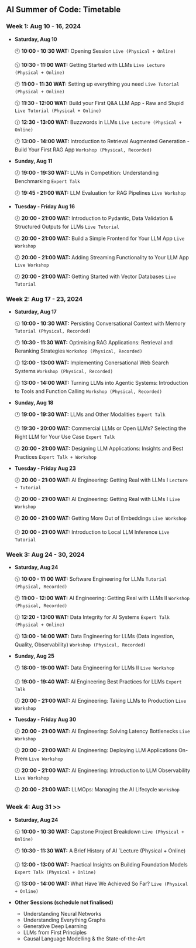 ## AI Summer of Code: Timetable

### Week 1: Aug 10 - 16, 2024

- **Saturday, Aug 10**
  
  🕙 **10:00 - 10:30 WAT:** Opening Session `Live (Physical + Online)`
  
  🕥 **10:30 - 11:00 WAT:** Getting Started with LLMs `Live Lecture (Physical + Online)`

  🕚 **11:00 - 11:30 WAT:** Setting up everything you need `Live Tutorial (Physical + Online)`

  🕦 **11:30 - 12:00 WAT:** Build your First Q&A LLM App - Raw and Stupid `Live Tutorial (Physical + Online)`

  🕧 **12:30 - 13:00 WAT:** Buzzwords in LLMs `Live Lecture (Physical + Online)`

  🕐 **13:00 - 14:00 WAT:** Introduction to Retrieval Augmented Generation - Build Your First RAG App `Workshop (Physical, Recorded)`
    
- **Sunday, Aug 11**
  
  🕖 **19:00 - 19:30 WAT:** LLMs in Competition: Understanding Benchmarking `Expert Talk`
  
  🕖 **19:45 - 21:00 WAT:** LLM Evaluation for RAG Pipelines `Live Workshop`

- **Tuesday - Friday Aug 16**
  
  🕖 **20:00 - 21:00 WAT:** Introduction to Pydantic, Data Validation & Structured Outputs for LLMs `Live Tutorial`
  
  🕖 **20:00 - 21:00 WAT:** Build a Simple Frontend for Your LLM App `Live Workshop`

  🕖 **20:00 - 21:00 WAT:** Adding Streaming Functionality to Your LLM App `Live Workshop`

  🕖 **20:00 - 21:00 WAT:** Getting Started with Vector Databases `Live Tutorial`
  
### Week 2: Aug 17 - 23, 2024

- **Saturday, Aug 17**
  
  🕥 **10:00 - 10:30 WAT:** Persisting Conversational Context with Memory `Tutorial (Physical, Recorded)`

  🕚 **10:30 - 11:30 WAT:** Optimising RAG Applications: Retrieval and Reranking Strategies `Workshop (Physical, Recorded)`

  🕧 **12:00 - 13:00 WAT:** Implementing Conersational Web Search Systems `Workshop (Physical, Recorded)`

  🕦 **13:00 - 14:00 WAT:** Turning LLMs into Agentic Systems: Introduction to Tools and Function Calling `Workshop (Physical, Recorded)`

- **Sunday, Aug 18**
  
  🕐 **19:00 - 19:30 WAT:** LLMs and Other Modalities `Expert Talk`
  
  🕐 **19:30 - 20:00 WAT:** Commercial LLMs or Open LLMs? Selecting the Right LLM for Your Use Case `Expert Talk`
  
  🕖 **20:00 - 21:00 WAT:** Designing LLM Applications: Insights and Best Practices `Expert Talk + Workshop`

- **Tuesday - Friday Aug 23**
  
  🕖 **20:00 - 21:00 WAT:** AI Engineering: Getting Real with LLMs I `Lecture + Tutorial`
  
  🕖 **20:00 - 21:00 WAT:** AI Engineering: Getting Real with LLMs I `Live Workshop`

  🕖 **20:00 - 21:00 WAT:** Getting More Out of Embeddings `Live Workshop`

  🕖 **20:00 - 21:00 WAT:** Introduction to Local LLM Inference `Live Tutorial`
  
### Week 3: Aug 24 - 30, 2024

- **Saturday, Aug 24**
  
  🕥 **10:00 - 11:00 WAT:** Software Engineering for LLMs `Tutorial (Physical, Recorded)`

  🕚 **11:00 - 12:00 WAT:** AI Engineering: Getting Real with LLMs II `Workshop (Physical, Recorded)`

  🕧 **12:20 - 13:00 WAT:** Data Integrity for AI Systems `Expert Talk (Physical + Online)`

  🕦 **13:00 - 14:00 WAT:** Data Engineering for LLMs (Data ingestion, Quality, Observability) `Workshop (Physical, Recorded)`

- **Sunday, Aug 25**
  
  🕐 **18:00 - 19:00 WAT:** Data Engineering for LLMs II `Live Workshop`
  
  🕖 **19:00 - 19:40 WAT:** AI Engineering Best Practices for LLMs `Expert Talk`
  
  🕖 **20:00 - 21:00 WAT:** AI Engineering: Taking LLMs to Production `Live Workshop`

- **Tuesday - Friday Aug 30**
  
  🕖 **20:00 - 21:00 WAT:** AI Engineering: Solving Latency Bottlenecks `Live Workshop`
  
  🕖 **20:00 - 21:00 WAT:** AI Engineering: Deploying LLM Applications On-Prem `Live Workshop`

  🕖 **20:00 - 21:00 WAT:** AI Engineering: Introduction to LLM Observability `Live Workshop`

  🕖 **20:00 - 21:00 WAT:** LLMOps: Managing the AI Lifecycle `Workshop`
  
### Week 4: Aug 31 >>

- **Saturday, Aug 24**
  
  🕥 **10:00 - 10:30 WAT:** Capstone Project Breakdown `Live (Physical + Online)`

  🕚 **10:30 - 11:30 WAT:** A Brief History of AI `Lecture (Physical + Online)

  🕧 **12:00 - 13:00 WAT:** Practical Insights on Building Foundation Models `Expert Talk (Physical + Online)`

  🕦 **13:00 - 14:00 WAT:** What Have We Achieved So Far? `Live (Physical + Online)`

- **Other Sessions (schedule not finalised)**
  - Understanding Neural Networks
  - Understanding Everything Graphs
  - Generative Deep Learning
  - LLMs from First Principles
  - Causal Language Modelling & the State-of-the-Art





